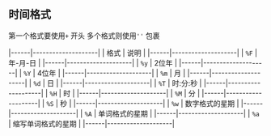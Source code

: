 ##  时间格式
第一个格式要使用`+` 开头
多个格式则使用`''` 包裹

|------|--------------------|
| 格式 | 说明               |
|------|--------------------|
| `%F` | 年-月-日           |
|------|--------------------|
| `%y` | 2位年              |
|------|--------------------|
| `%Y` | 4位年              |
|------|--------------------|
| `%m` | 月                 |
|------|--------------------|
| `%d` | 日                 |
|------|--------------------|
| `%T` | 时:分:秒           |
|------|--------------------|
| `%H` | 时                 |
|------|--------------------|
| `%M` | 分                 |
|------|--------------------|
| `%S` | 秒                 |
|------|--------------------|
| `%w` | 数字格式的星期     |
|------|--------------------|
| `%A` | 单词格式的星期     |
|------|--------------------|
| `%a` | 缩写单词格式的星期 |
|------|--------------------|



